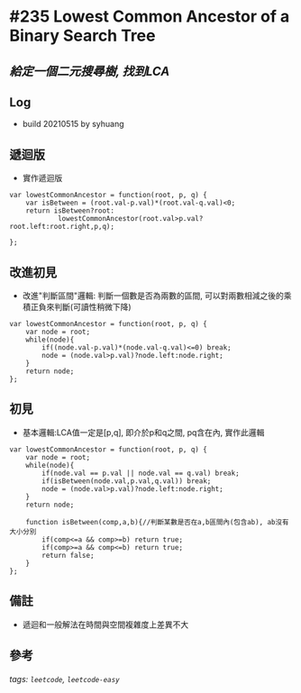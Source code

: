 # \#235 Lowest Common Ancestor of a Binary Search Tree
## *給定一個二元搜尋樹, 找到LCA*
## Log
 - build 20210515 by syhuang
## 遞迴版
 - 實作遞迴版
```javascript=
var lowestCommonAncestor = function(root, p, q) {
    var isBetween = (root.val-p.val)*(root.val-q.val)<0;
    return isBetween?root:
            lowestCommonAncestor(root.val>p.val?root.left:root.right,p,q);
    
};
```
## 改進初見
 - 改進"判斷區間"邏輯: 判斷一個數是否為兩數的區間, 可以對兩數相減之後的乘積正負來判斷(可讀性稍微下降)
```javascript=
var lowestCommonAncestor = function(root, p, q) {
    var node = root;
    while(node){
        if((node.val-p.val)*(node.val-q.val)<=0) break;
        node = (node.val>p.val)?node.left:node.right;
    }
    return node;
};
```
## 初見
 - 基本邏輯:LCA值一定是[p,q], 即介於p和q之間, pq含在內, 實作此邏輯
```javascript=
var lowestCommonAncestor = function(root, p, q) {
    var node = root;
    while(node){
        if(node.val == p.val || node.val == q.val) break;
        if(isBetween(node.val,p.val,q.val)) break;
        node = (node.val>p.val)?node.left:node.right;
    }
    return node;
        
    function isBetween(comp,a,b){//判斷某數是否在a,b區間內(包含ab), ab沒有大小分別
        if(comp<=a && comp>=b) return true;
        if(comp>=a && comp<=b) return true;
        return false;
    }
};
```
## 備註
 - 遞迴和一般解法在時間與空間複雜度上差異不大
## 參考
###### tags: `leetcode`, `leetcode-easy`